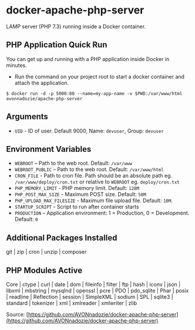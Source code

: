 # docker-apache-php-server
LAMP server (PHP 7.3) running inside a Docker container.

## PHP Application Quick Run

You can get up and running with a PHP application inside Docker in minutes.

- Run the command on your project root to start a docker container and attach the application. 
```
$ docker run -d -p 5000:80 --name=my-app-name -v $PWD:/var/www/html avonnadozie/apache-php-server
```

## Arguments

- `UID` - ID of user. Default 9000, Name: `devuser`, Group: `devuser`

## Environment Variables

- `WEBROOT` – Path to the web root. Default: `/var/www`
- `WEBROOT_PUBLIC` – Path to the web root. Default: `/var/www/html`
- `CRON_FILE` - Path to cron file. Path should be an absolute path eg. `/var/www/deploy/cron.txt` or relative to `WEBROOT` eg. `deploy/cron.txt`
- `PHP_MEMORY_LIMIT` - PHP memory limit. Default: `128M`
- `PHP_POST_MAX_SIZE` - Maximum POST size. Default: `50M`
- `PHP_UPLOAD_MAX_FILESIZE` - Maximum file upload file. Default: `10M`.
- `STARTUP_SCRIPT` - Script to run after container starts
- `PRODUCTION` – Application environment: 1 = Production, 0 = Development. Default: `0`

## Additional Packages Installed
git |
zip |
cron |
unzip |
composer 

## PHP Modules Active
Core |
ctype |
curl |
date |
dom |
fileinfo |
filter |
ftp |
hash |
iconv |
json |
libxml |
mbstring |
mysqlnd |
openssl |
pcre |
PDO |
pdo_sqlite |
Phar |
posix |
readline |
Reflection |
session |
SimpleXML |
sodium |
SPL |
sqlite3 |
standard |
tokenizer |
xml |
xmlreader |
xmlwriter |
zlib 

Source: [https://github.com/AVONnadozie/docker-apache-php-server](https://github.com/AVONnadozie/docker-apache-php-server)
